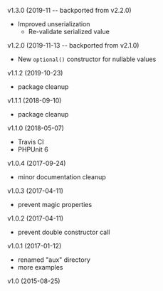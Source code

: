 v1.3.0 (2019-11 -- backported from v2.2.0)

 * Improved unserialization
    * Re-validate serialized value

v1.2.0 (2019-11-13 -- backported from v2.1.0)

* New `optional()` constructor for nullable values

v1.1.2 (2019-10-23)
* package cleanup

v1.1.1 (2018-09-10)
* package cleanup

v1.1.0 (2018-05-07)
* Travis CI
* PHPUnit 6

v1.0.4 (2017-09-24)
* minor documentation cleanup

v1.0.3 (2017-04-11)
* prevent magic properties

v1.0.2 (2017-04-11)
* prevent double constructor call

v1.0.1 (2017-01-12)
* renamed "aux" directory
* more examples

v1.0 (2015-08-25)

